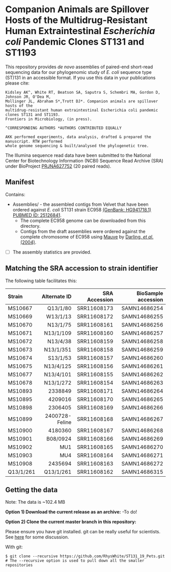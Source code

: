 # Companion Animals are Spillover Hosts of the Multidrug-Resistant Human Extraintestinal *Escherichia coli* Pandemic Clones ST131 and ST1193
This repository provides *de novo* assemblies of paired-end short-read sequencing data for our phylogenomic study of *E. coli* sequence type (ST)131 in an accessible format. If you use this data in your publications please cite:

```
Kidsley AK^, White RT, Beatson SA, Saputra S, Schembri MA, Gordon D, Johnson JR, O'Dea M, 
Mollinger JL, Abraham S*,Trott DJ*. Companion animals are spillover hosts of the 
multidrug-resistant human extraintestinal Escherichia coli pandemic clones ST131 and ST1193.
Frontiers in Microbiology, (in press).

^CORRESPONDING AUTHORS *AUTHORS CONTRIBUTED EQUALLY

AKK performed experiments, data analysis, drafted & prepared the manuscript. RTW performed 
whole genome sequencing & built/analysed the phylogenetic tree. 
```

The Illumina sequence read data have been submitted to the National Center for Biotechnology Information (NCBI) Sequence Read Archive (SRA) under BioProject [PRJNA627752](https://dataview.ncbi.nlm.nih.gov/object/PRJNA627752?reviewer=81pm20s9n7mj2kku719fs34ein) (20 paired reads).

## Manifest
Contains:
- Assemblies/ - the assembled contigs from Velvet that have been ordered against *E. coli* ST131 strain EC958 [(GenBank: HG941718.1)](https://www.ncbi.nlm.nih.gov/nuccore/HG941718.1) [PUBMED ID: 25126841](https://www.ncbi.nlm.nih.gov/pmc/articles/PMC4134206/).
  - The complete EC958 genome can be downloaded from this directory.
  - Contigs from the draft assemblies were ordered against the complete chromosome of EC958 using [Mauve](http://darlinglab.org/mauve/mauve.html) by [Darling, *et al*. (2004)](https://www.ncbi.nlm.nih.gov/pmc/articles/PMC442156/).
- [ ] The assembly statistics are provided.

## Matching the SRA accession to strain identifier

The following table facilitates this:

| Strain | Alternate ID | SRA Accession | BioSample accession |
| :---         |          ---: |          ---: |          ---: |
| MS10667 | Q13/1/80 | SRR11608173 | SAMN14686254 |
| MS10669 | W13/1/13 | SRR11608172 | SAMN14686255 |
| MS10670 | N13/1/75 | SRR11608161 | SAMN14686256 |
| MS10671 | N13/1/109 | SRR11608160 | SAMN14686257 |
| MS10672 | N13/4/38 | SRR11608159 | SAMN14686258 |
| MS10673 | N13/1/351 | SRR11608158 | SAMN14686259 |
| MS10674 | S13/1/53 | SRR11608157 | SAMN14686260 |
| MS10675 | N13/4/125 | SRR11608156 | SAMN14686261 |
| MS10677 | N13/4/101 | SRR11608155 | SAMN14686262 |
| MS10678 | N13/1/272 | SRR11608154 | SAMN14686263 |
| MS10893 | 2338849 | SRR11608171 | SAMN14686264 |
| MS10895 | 4209016 | SRR11608170 | SAMN14686265 |
| MS10898 | 2306405 | SRR11608169 | SAMN14686266 |
| MS10899 | 2400728-Feline | SRR11608168 | SAMN14686267 |
| MS10900 | 4180360 | SRR11608167 | SAMN14686268 |
| MS10901 | B08/0924 | SRR11608166 | SAMN14686269 |
| MS10902 | MU1 | SRR11608165 | SAMN14686270 |
| MS10903 | MU4 | SRR11608164 | SAMN14686271 |
| MS10908 | 2435694 | SRR11608163 | SAMN14686272 |
| Q13/1/261 | Q13/1/261 | SRR11608162 | SAMN14686315 |

## Getting the data
Note: The data is ~102.4 MB

**Option 1) Download the current release as an archive:**
-To do!

**Option 2) Clone the current master branch in this repository:**

Please ensure you have git installed. git can be really useful for scientists. See [here](http://blogs.biomedcentral.com/bmcblog/2013/02/28/version-control-for-scientific-research/) for some discussion.

With git:

```
$ git clone --recursive https://github.com/RhysWhite/ST131_19_Pets.git 
# The --recursive option is used to pull down all the smaller repositories
```

